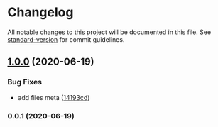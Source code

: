 # Changelog

All notable changes to this project will be documented in this file. See [standard-version](https://github.com/conventional-changelog/standard-version) for commit guidelines.

## [1.0.0](https://github.com/Kikobeats/cloudflare-workers-kv/compare/v0.0.1...v1.0.0) (2020-06-19)


### Bug Fixes

* add files meta ([14193cd](https://github.com/Kikobeats/cloudflare-workers-kv/commit/14193cd0c1976a1d91dfabb68cb473eda933a3de))

### 0.0.1 (2020-06-19)
